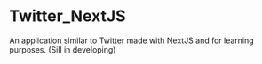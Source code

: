 # Twitter_NextJS
An application similar to Twitter made with NextJS and for learning purposes. (Sill in developing)
